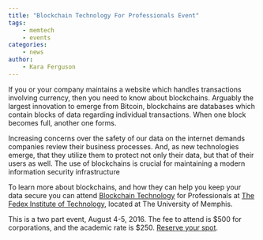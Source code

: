```yaml
---
title: "Blockchain Technology For Professionals Event"
tags:
    - memtech
    - events
categories:
    - news
author:
    - Kara Ferguson
---
```


If you or your company maintains a website which handles transactions involving currency, then you need to know about blockchains. Arguably the largest innovation to emerge from Bitcoin, blockchains are databases which contain blocks of data regarding individual transactions. When one block becomes full, another one forms.

Increasing concerns over the safety of our data on the internet demands companies review their business processes. And, as new technologies emerge, that they utilize them to protect not only their data, but that of their users as well. The use of blockchains is crucial for maintaining a modern information security infrastructure

To learn more about blockchains, and how they can help you keep your data secure you can attend <a href="http://www.memphis.edu/fedex/blockchain/" target="_blank">Blockchain Technology</a> for Professionals at <a href="http://www.memphis.edu/fedex/" target="blank">The Fedex Institute of Technology</a>, located at The University of Memphis.

This is a two part event, August 4-5, 2016. The fee to attend is $500 for corporations, and the academic rate is $250. <a href="http://www.memphis.edu/fedex/blockchain/register.php" target="_blank">Reserve your spot</a>.

